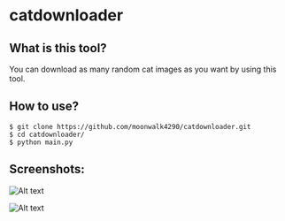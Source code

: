 # catdownloader

## What is this tool? 
You can download as many random cat images as you want by using this tool.


## How to use?

```
$ git clone https://github.com/moonwalk4290/catdownloader.git 
$ cd catdownloader/
$ python main.py
```

## Screenshots:

![Alt text](image1.jpg?raw=true)

![Alt text](image2.jpg?raw=true)
